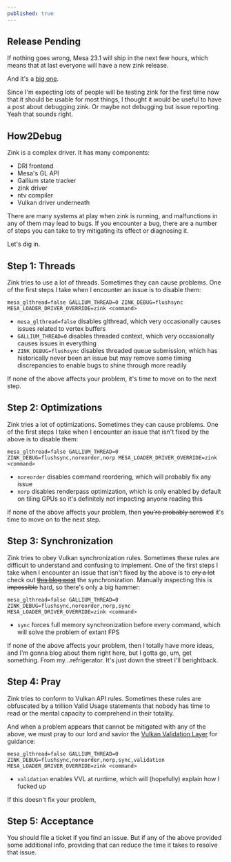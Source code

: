 ```yaml
---
published: true
---
```

## Release Pending

If nothing goes wrong, Mesa 23.1 will ship in the next few hours, which means that at last everyone will have a new zink release.

And it's a [big one]({{site.url}}/branched/).

Since I'm expecting lots of people will be testing zink for the first time now that it should be usable for most things, I thought it would be useful to have a post about debugging zink. Or maybe not debugging but issue reporting. Yeah that sounds right.

## How2Debug
Zink is a complex driver. It has many components:
* DRI frontend
* Mesa's GL API
* Gallium state tracker
* zink driver
* ntv compiler
* Vulkan driver underneath

There are many systems at play when zink is running, and malfunctions in any of them may lead to bugs. If you encounter a bug, there are a number of steps you can take to try mitigating its effect or diagnosing it.

Let's dig in.

## Step 1: Threads
Zink tries to use a lot of threads. Sometimes they can cause problems. One of the first steps I take when I encounter an issue is to disable them:

`mesa_glthread=false GALLIUM_THREAD=0 ZINK_DEBUG=flushsync MESA_LOADER_DRIVER_OVERRIDE=zink <command>`

* `mesa_glthread=false` disables glthread, which very occasionally causes issues related to vertex buffers
* `GALLIUM_THREAD=0` disables threaded context, which very occasionally causes issues in everything
* `ZINK_DEBUG=flushsync` disables threaded queue submission, which has historically never been an issue but may remove some timing discrepancies to enable bugs to shine through more readily

If none of the above affects your problem, it's time to move on to the next step.

## Step 2: Optimizations
Zink tries a lot of optimizations. Sometimes they can cause problems. One of the first steps I take when I encounter an issue that isn't fixed by the above is to disable them:

`mesa_glthread=false GALLIUM_THREAD=0 ZINK_DEBUG=flushsync,noreorder,norp MESA_LOADER_DRIVER_OVERRIDE=zink <command>`

* `noreorder` disables command reordering, which will probably fix any issue
* `norp` disables renderpass optimization, which is only enabled by default on tiling GPUs so it's definitely not impacting anyone reading this

If none of the above affects your problem, then ~~you're probably screwed~~ it's time to move on to the next step.

## Step 3: Synchronization
Zink tries to obey Vulkan synchronization rules. Sometimes these rules are difficult to understand and confusing to implement. One of the first steps I take when I encounter an issue that isn't fixed by the above is to ~~cry a lot~~ check out ~~[this blog post](https://themaister.net/blog/2019/08/14/yet-another-blog-explaining-vulkan-synchronization/)~~ the synchronization. Manually inspecting this is ~~impossible~~ hard, so there's only a big hammer:

`mesa_glthread=false GALLIUM_THREAD=0 ZINK_DEBUG=flushsync,noreorder,norp,sync MESA_LOADER_DRIVER_OVERRIDE=zink <command>`

* `sync` forces full memory synchronization before every command, which will solve the problem of extant FPS

If none of the above affects your problem, then I totally have more ideas, and I'm gonna blog about them right here, but I gotta go, um, get something. From my...refrigerator. It's just down the street I'll berightback.

## Step 4: Pray
Zink tries to conform to Vulkan API rules. Sometimes these rules are obfuscated by a trillion Valid Usage statements that nobody has time to read or the mental capacity to comprehend in their totality.

And when a problem appears that cannot be mitigated with any of the above, we must pray to our lord and savior the [Vulkan Validation Layer](https://github.com/KhronosGroup/Vulkan-ValidationLayers/) for guidance:

`mesa_glthread=false GALLIUM_THREAD=0 ZINK_DEBUG=flushsync,noreorder,norp,sync,validation MESA_LOADER_DRIVER_OVERRIDE=zink <command>`

* `validation` enables VVL at runtime, which will (hopefully) explain how I fucked up

If this doesn't fix your problem,

## Step 5: Acceptance
You should file a ticket if you find an issue. But if any of the above provided some additional info, providing that can reduce the time it takes to resolve that issue.
